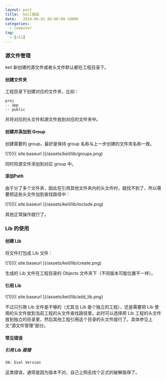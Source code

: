 ```yaml
---
layout: post
title:  keil基础
date:   2018-06-01 08:00:00 +0800
categories:
  - computer
tag: 
  - [c51]
---
```


### 源文件管理
keil 新创建的源文件或者头文件默认都在工程目录下。

#### 创建文件夹

工程目录下创建对应的文件夹，比如：

    proj
    -- app
    -- public

并将对应的头文件和源文件放到对应的文件夹中。

#### 创建并添加到 Group

创建需要的 group，最好是保持 group 名称与上一步创建的文件夹名称一致。

![1]({{ site.baseurl }}/assets/keil/lib/groups.png)

同时将源文件添加到对应 group 中。

#### 添加Path

由于分了多个文件夹，因此在引用其他文件夹内的头文件时，就找不到了，所以需要把这些头文件加到查找路径中：

![1]({{ site.baseurl }}/assets/keil/lib/include.png)

其他正常操作就行了。

### Lib 的使用

#### 创建 Lib

将文件打包成 Lib 文件：

![1]({{ site.baseurl }}/assets/keil/lib/create.png)

生成的 Lib 文件在工程目录的 Objects 文件夹下（不同版本可能位置不一样）。

#### 引用 Lib

![1]({{ site.baseurl }}/assets/keil/lib/add_lib.png)

不过只引用 Lib 文件是不够的（尤其当 Lib 是个独立的工程），还是需要把 Lib 使用的头文件放到当前工程的头文件查找路径里。此时可以选择把 Lib 工程的头文件放到独立的目录里，然后其他工程引用这个目录的头文件就行了。具体参见上文“源文件管理”部分。

#### 常见错误

##### 引用 Lib 报错

    SN: Eval Version

这类错误，通常是因为版本不对，自己上网去找个正式的破解版得了。




